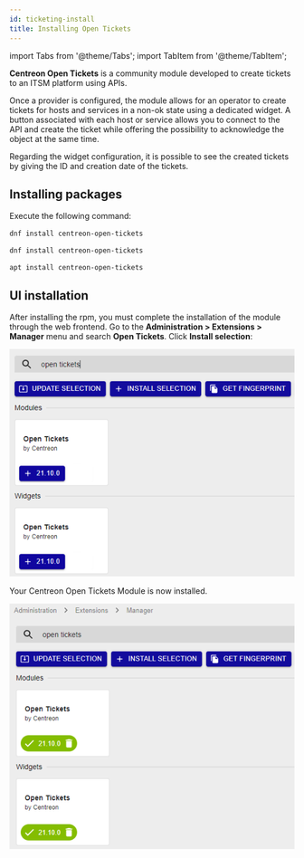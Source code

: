 ```yaml
---
id: ticketing-install
title: Installing Open Tickets
---
```


import Tabs from '@theme/Tabs';
import TabItem from '@theme/TabItem';

**Centreon Open Tickets** is a community module developed to create
tickets to an ITSM platform using APIs.

Once a provider is configured, the module allows for an operator to
create tickets for hosts and services in a non-ok state using a
dedicated widget. A button associated with each host or service
allows you to connect to the API and create the ticket while offering
the possibility to acknowledge the object at the same time.

Regarding the widget configuration, it is possible to see the created
tickets by giving the ID and creation date of the tickets.

## Installing packages

Execute the following command:

<Tabs groupId="sync">
<TabItem value="Alma / RHEL / Oracle Linux 8" label="Alma / RHEL / Oracle Linux 8">

``` shell
dnf install centreon-open-tickets
```

</TabItem>
<TabItem value="Alma / RHEL / Oracle Linux 9" label="Alma / RHEL / Oracle Linux 9">

``` shell
dnf install centreon-open-tickets
```

</TabItem>
<TabItem value="Debian 11" label="Debian 11">

``` shell
apt install centreon-open-tickets
```

</TabItem>
</Tabs>

## UI installation

After installing the rpm, you must complete the installation of the module
through the web frontend. Go to the **Administration > Extensions > Manager**
menu and search **Open Tickets**. Click **Install selection**:

![image](../assets/alerts/open_tickets_install_01.png)

Your Centreon Open Tickets Module is now installed.

![image](../assets/alerts/open_tickets_install_02.png)
